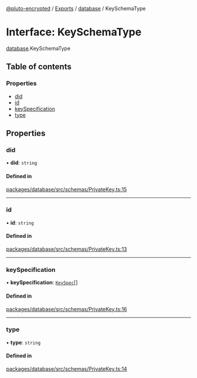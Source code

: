 [@pluto-encrypted](../README.md) / [Exports](../modules.md) / [database](../modules/database.md) / KeySchemaType

# Interface: KeySchemaType

[database](../modules/database.md).KeySchemaType

## Table of contents

### Properties

- [did](database.KeySchemaType.md#did)
- [id](database.KeySchemaType.md#id)
- [keySpecification](database.KeySchemaType.md#keyspecification)
- [type](database.KeySchemaType.md#type)

## Properties

### did

• **did**: `string`

#### Defined in

[packages/database/src/schemas/PrivateKey.ts:15](https://github.com/atala-community-projects/pluto-encrypted/blob/e1a007b7/packages/database/src/schemas/PrivateKey.ts#L15)

___

### id

• **id**: `string`

#### Defined in

[packages/database/src/schemas/PrivateKey.ts:13](https://github.com/atala-community-projects/pluto-encrypted/blob/e1a007b7/packages/database/src/schemas/PrivateKey.ts#L13)

___

### keySpecification

• **keySpecification**: [`KeySpec`](database.KeySpec.md)[]

#### Defined in

[packages/database/src/schemas/PrivateKey.ts:16](https://github.com/atala-community-projects/pluto-encrypted/blob/e1a007b7/packages/database/src/schemas/PrivateKey.ts#L16)

___

### type

• **type**: `string`

#### Defined in

[packages/database/src/schemas/PrivateKey.ts:14](https://github.com/atala-community-projects/pluto-encrypted/blob/e1a007b7/packages/database/src/schemas/PrivateKey.ts#L14)
